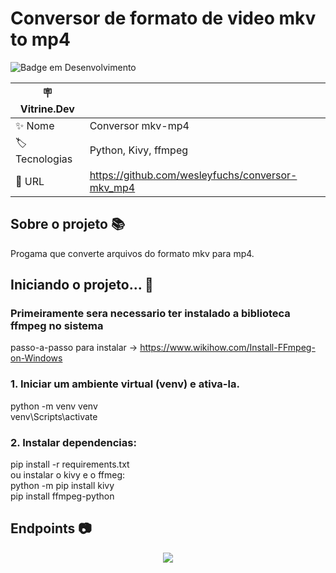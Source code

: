 # Conversor de formato de video mkv to mp4

![Badge em Desenvolvimento](http://img.shields.io/static/v1?label=STATUS&message=CONCLUIDO&color=GREEN&style=for-the-badge)

| :placard: Vitrine.Dev |     |
| -------------         | --- |
| :sparkles: Nome       | Conversor mkv-mp4
| :label: Tecnologias   | Python, Kivy, ffmpeg 
| :rocket: URL          | https://github.com/wesleyfuchs/conversor-mkv_mp4

<!-- Capa da Vitrine.dev-->

## Sobre o projeto 📚

<p>
 Progama que converte arquivos do formato mkv para mp4. <br> 
</p> 

## Iniciando o projeto... 📌

### Primeiramente sera necessario ter instalado a biblioteca ffmpeg no sistema </br>
passo-a-passo para instalar -> https://www.wikihow.com/Install-FFmpeg-on-Windows

### 1. Iniciar um ambiente virtual (venv) e ativa-la. </br>
python -m venv venv  </br>
venv\Scripts\activate </br>

### 2. Instalar dependencias: </br>
pip install -r requirements.txt </br>
ou instalar o kivy e o ffmeg: </br>
python -m pip install kivy </br>
pip install ffmpeg-python

## Endpoints 📷
<div align="center">
 <img src="https://user-images.githubusercontent.com/55562529/232820817-3bc9d688-9932-40bd-aa52-ef5d05c27c6b.png" />
</div
